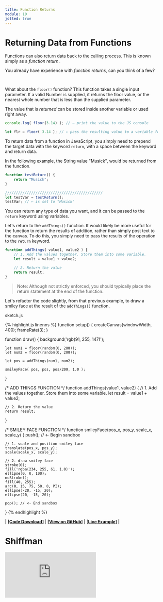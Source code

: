 ```yaml
---
title: Function Returns
module: 10
jotted: true
---
```


# Returning Data from Functions

Functions can also return data back to the calling process. This is known simply as a _function return_.

You already have experience with _function returns_, can you think of a few?


<br />

What about the `floor()` function? This function takes a single input parameter. If a valid Number is supplied, it returns the floor value, or the nearest whole number that is less than the supplied parameter.

The value that is _returned_ can be stored inside another variable or used right away.

```js
console.log( floor(3.14) ); // ← print the value to the JS console

let flr = floor( 3.14 ); // ← pass the resulting value to a variable for storage an later usage.
```

To return data from a function in JavaScript, you simply need to prepend the target data with the keyword `return`, with a space between the keyword and return data.

In the following example, the String value "Musick", would be returned from the function.

```js
function testReturn() {
    return "Musick";
}

/////////////////////////////////////////////
let testVar = testReturn();
testVar; // ← is set to "Musick"
```

You can return any type of data you want, and it can be passed to the `return` keyword using variables.

Let's return to the `addThings()` function. It would likely be more useful for the function to return the results of addition, rather than simply post text to the canvas. To do this, you simply need to pass the results of the operation to the `return` keyword.

```js
function addThings( value1, value2 ) {
    // 1. Add the values together. Store them into some variable.
    let result = value1 + value2;

    // 2. Return the value
    return result;
}
```

> Note: Although not strictly enforced, you should typically place the return statement at the end of the function.

Let's refactor the code slightly, from that previous example, to draw a smiley face at the result of the `addThings()` function.


<div id="code-heading">sketch.js</div>

{% highlight js linenos %}
function setup() {
    createCanvas(windowWidth, 400);
    frameRate(3);
}

function draw() {
    background('rgb(91, 255, 147)');

    let num1 = floor(random(0, 200));
    let num2 = floor(random(0, 200));

    let pos = addThings(num1, num2);

    smileyFace( pos, pos, pos/200, 1.0 );
}


/* ADD THINGS FUNCTION */
function addThings(value1, value2) {
    // 1. Add the values together. Store them into some variable.
    let result = value1 + value2;

    // 2. Return the value
    return result;
}


/* SMILEY FACE FUNCTION */
function smileyFace(pos_x, pos_y, scale_x, scale_y) {
    push(); // <- Begin sandbox

    // 1. scale and position smiley face
    translate(pos_x, pos_y);
    scale(scale_x, scale_y);

    // 2. draw smiley face
    stroke(0);
    fill('rgba(234, 255, 61, 1.0)');
    ellipse(0, 0, 100);
    noStroke();
    fill(40, 255);
    arc(0, 15, 75, 50, 0, PI);
    ellipse(-20, -15, 20);
    ellipse(20, -15, 20);

    pop(); // <- End sandbox
}
{% endhighlight %}

<div class="displayed_jotted_example">
    <div id="jotted-demo-3" class=""></div>
</div>
<script>
    new Jotted(document.querySelector("#jotted-demo-3"), {
    files: [
        {
            type: "js",
            url:"https://raw.githubusercontent.com/Montana-Media-Arts/120_CreativeCoding_Fall2017/master/lecture_code/10/04_return_data_01/sketch.js"
        },
        {
            type: "html",
            url:"../../../p5_resources/index.html"
    }],
    // plugins: [ "codemirror", "console" ]
    plugins: [ "codemirror" ]
});
</script>

| [**[Code Download]**](https://github.com/Montana-Media-Arts/120_CreativeCoding_Fall2017/raw/master/lecture_code/10/04_return_data_01/04_return_data_01.zip) | [**[View on GitHub]**](https://github.com/Montana-Media-Arts/120_CreativeCoding_Fall2017/raw/master/lecture_code/10/04_return_data_01/) | [**[Live Example]**](https://montana-media-arts.github.io/120_CreativeCoding_Fall2017/lecture_code/10/04_return_data_01/) |


# Shiffman

<div class="embed-responsive embed-responsive-16by9"><iframe class="embed-responsive-item" src="https://www.youtube.com/embed/qRnUBiTJ66Y" frameborder="0" allowfullscreen></iframe></div>
